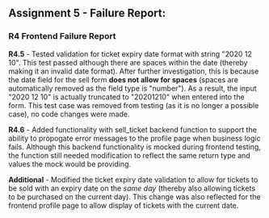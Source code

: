 ## Assignment 5 - Failure Report:

### R4 Frontend Failure Report

**R4.5** - Tested validation for ticket expiry date format with string "2020 12 10". This test passed although there are spaces within the date (thereby making it an invalid date format). After further investigation, this is because the date field for the sell form **does not allow for spaces** (spaces are automatically removed as the field type is "number"). As a result, the input "2020 12 10" is actually truncated to "20201210" when entered into the form. This test case was removed from testing (as it is no longer a possible case), no code changes were made.

**R4.6** - Added functionality with sell_ticket backend function to support the ability to propogate error messages to the profile page when business logic fails. Although this backend functionality is mocked during frontend testing, the function still needed modification to reflect the same return type and values the mock would be providing.

**Additional** - Modified the ticket expiry date validation to allow for tickets to be sold with an expiry date on the *same day* (thereby also allowing tickets to be purchased on the current day). This change was also reflected for the frontend profile page to allow display of tickets with the current date.
